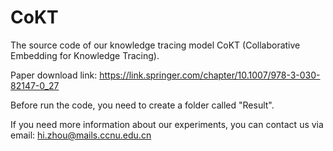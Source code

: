 # CoKT
The source code of our knowledge tracing model CoKT (Collaborative Embedding  for Knowledge Tracing).

Paper download link: https://link.springer.com/chapter/10.1007/978-3-030-82147-0_27

Before run the code, you need to create a folder called "Result". 

If you need more information about our experiments, you can contact us via email: hi.zhou@mails.ccnu.edu.cn
